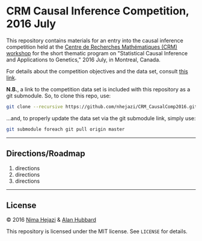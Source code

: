 # CRM Causal Inference Competition, 2016 July

This repository contains materials for an entry into the causal inference
competition held at the [Centre de Recherches Mathématiques (CRM)
workshop](http://www.crm.umontreal.ca/2016/Genetics16/index_e.php) for the short
thematic program on "Statistical Causal Inference and Applications to Genetics,"
2016 July, in Montreal, Canada.

For details about the competition objectives and the data set, consult [this
link](http://www.crm.umontreal.ca/2016/Genetics16/competition_e.php).

__N.B.__, a link to the competition data set is included with this repository as
a git submodule. So, to clone this repo, use:

```bash
git clone --recursive https://github.com/nhejazi/CRM_CausalComp2016.git
```

...and, to properly update the data set via the git submodule link, simply use:

```bash
git submodule foreach git pull origin master
```

---

## Directions/Roadmap

1. directions
2. directions
3. directions

---

## License

&copy; 2016 [Nima Hejazi](http://www.nimahejazi.org) & [Alan
Hubbard](http://hubbard.berkeley.edu)

This repository is licensed under the MIT license. See `LICENSE` for details.
